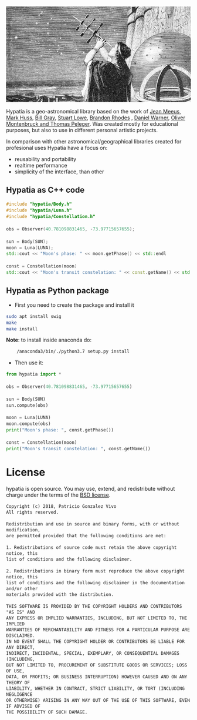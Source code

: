 ![](docs/00.jpg)

Hypatia is a geo-astronomical library based on the work of  [Jean Meeus](https://en.wikipedia.org/wiki/Jean_Meeus), [Mark Huss](http://mhuss.com/AstroLib), [Bill Gray](https://github.com/Bill-Gray ), [Stuart Lowe](http://mhuss.com/AstroLib), [Brandon Rhodes](https://github.com/brandon-rhodes/pyephem) , [Daniel Warner](https://github.com/dnwrnr/sgp4), [Oliver Montenbruck and Thomas Peleger](https://www.amazon.com/gp/product/3540672214/ref=oh_aui_detailpage_o00_s00?ie=UTF8&psc=1). Was created mostly for educational purposes, but also to use in different personal artistic projects. 

In comparison with other astronomical/geographical libraries created for profesional uses Hypatia have a focus on: 
* reusability and portability
* realtime performance
* simplicity of the interface, than other 

## Hypatia as C++ code

```cpp
#include "hypatia/Body.h"
#include "hypatia/Luna.h"
#include "hypatia/Constellation.h"

obs = Observer(40.781098831465, -73.97715657655);

sun = Body(SUN);
moon = Luna(LUNA);
std::cout << "Moon's phase: " << moon.getPhase() << std::endl

const = Constellation(moon)
std::cout << "Moon's transit constelation: " << const.getName() << std::endl
```

## Hypatia as Python package

* First you need to create the package and install it

```bash
sudo apt install swig
make
make install
```

**Note**: to install inside anaconda do:
```bash
	/anaconda3/bin/./python3.7 setup.py install 
```

* Then use it:

```python
from hypatia import *

obs = Observer(40.781098831465, -73.97715657655)

sun = Body(SUN)
sun.compute(obs)

moon = Luna(LUNA)
moon.compute(obs)
print("Moon's phase: ", const.getPhase())

const = Constellation(moon)
print("Moon's transit constelation: ", const.getName())
```

# License

hypatia is open source. You may use, extend, and redistribute without charge under the terms of the [BSD license](LICENSE).

```
Copyright (c) 2018, Patricio Gonzalez Vivo
All rights reserved.

Redistribution and use in source and binary forms, with or without modification, 
are permitted provided that the following conditions are met:

1. Redistributions of source code must retain the above copyright notice, this
list of conditions and the following disclaimer.

2. Redistributions in binary form must reproduce the above copyright notice, this
list of conditions and the following disclaimer in the documentation and/or other
materials provided with the distribution.

THIS SOFTWARE IS PROVIDED BY THE COPYRIGHT HOLDERS AND CONTRIBUTORS "AS IS" AND 
ANY EXPRESS OR IMPLIED WARRANTIES, INCLUDING, BUT NOT LIMITED TO, THE IMPLIED 
WARRANTIES OF MERCHANTABILITY AND FITNESS FOR A PARTICULAR PURPOSE ARE DISCLAIMED. 
IN NO EVENT SHALL THE COPYRIGHT HOLDER OR CONTRIBUTORS BE LIABLE FOR ANY DIRECT, 
INDIRECT, INCIDENTAL, SPECIAL, EXEMPLARY, OR CONSEQUENTIAL DAMAGES (INCLUDING, 
BUT NOT LIMITED TO, PROCUREMENT OF SUBSTITUTE GOODS OR SERVICES; LOSS OF USE, 
DATA, OR PROFITS; OR BUSINESS INTERRUPTION) HOWEVER CAUSED AND ON ANY THEORY OF 
LIABILITY, WHETHER IN CONTRACT, STRICT LIABILITY, OR TORT (INCLUDING NEGLIGENCE 
OR OTHERWISE) ARISING IN ANY WAY OUT OF THE USE OF THIS SOFTWARE, EVEN IF ADVISED OF
THE POSSIBILITY OF SUCH DAMAGE.
```